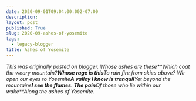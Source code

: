 ```yaml
---
date: 2020-09-01T09:04:00.002-07:00
description: 
layout: post
published: True
slug: 2020-09-ashes-of-yosemite
tags:
  - legacy-blogger
title: Ashes of Yosemite
---
```


*This was originally posted on blogger.*
*Whose ashes are these**Which coat the weary mountain?**Whose rage is this**To rain fire from skies above?* *We open our eyes to Yosemite**A valley I know is tranquil**Yet beyond the mountains**I see the flames. The pain**Of those who lie within our wake**Along the ashes of Yosemite.*